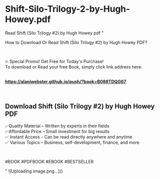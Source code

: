 # Shift-Silo-Trilogy-2-by-Hugh-Howey.pdf
Read Shift (Silo Trilogy #2) by Hugh Howey pdf
"<p>How to Download Or Read Shift (Silo Trilogy #2) by Hugh Howey PDF?</p>
<p>&nbsp;</p>
<p>&#128293;  Special Promo! Get Free for Today's Purchase!<br />To download or Read your free Book, simply click link address here:&nbsp;<br />&nbsp;</p>
<p><a href=""https://alaniwebster.github.io/push/?book=B088TDQG67""><strong>https://alaniwebster.github.io/push/?book=B088TDQG67</strong></a></p>
<p>&nbsp;</p>
<h2>Download Shift (Silo Trilogy #2) by Hugh Howey PDF</h2>
<p>&#x2705;Quality Material &ndash; Written by experts in their fields<br />&#x2705;Affordable Price &ndash; Small investment for big results<br />&#x2705; Instant Access &ndash; Can be read directly anywhere and anytime<br />&#x2705; Various Topics &ndash; Business, self-development, finance, and more</p>
<p>&nbsp;</p>
<p>#BOOK #PDFBOOK #EBOOK #BESTSELLER</p>
"
![Uploading image.png…]()

